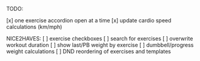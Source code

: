 TODO:

[x] one exercise accordion open at a time
[x] update cardio speed calculations (km/mph)

NICE2HAVES:
[ ] exercise checkboxes
[ ] search for exercises
[ ] overwrite workout duration
[ ] show last/PB weight by exercise
[ ] dumbbell/progress weight calculations
[ ] DND reordering of exercises and templates

